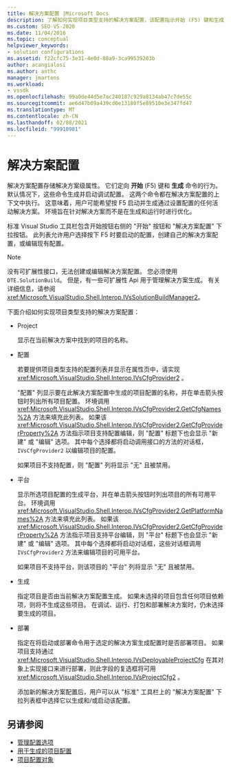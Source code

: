 ```yaml
---
title: 解决方案配置 |Microsoft Docs
description: 了解如何实现项目类型支持的解决方案配置，该配置指示开始 (F5) 键和生成命令的行为。
ms.custom: SEO-VS-2020
ms.date: 11/04/2016
ms.topic: conceptual
helpviewer_keywords:
- solution configurations
ms.assetid: f22cfc75-3e31-4e0d-88a9-3ca99539203b
author: acangialosi
ms.author: anthc
manager: jmartens
ms.workload:
- vssdk
ms.openlocfilehash: 99a0de44d5e7ac240187c929a8134ab47c7de55c
ms.sourcegitcommit: ae6d47b09a439cd0e13180f5e89510e3e347fd47
ms.translationtype: MT
ms.contentlocale: zh-CN
ms.lasthandoff: 02/08/2021
ms.locfileid: "99910981"
---
```

# <a name="solution-configuration"></a>解决方案配置
解决方案配置存储解决方案级属性。 它们定向 **开始** (F5) 键和 **生成** 命令的行为。 默认情况下，这些命令生成并启动调试配置。 这两个命令都在解决方案配置的上下文中执行。 这意味着，用户可能希望按 F5 启动并生成通过设置配置的任何活动解决方案。 环境旨在针对解决方案而不是在生成和运行时进行优化。

 标准 Visual Studio 工具栏包含开始按钮右侧的 "开始" 按钮和 "解决方案配置" 下拉按钮。 此列表允许用户选择按下 F5 时要启动的配置，创建自己的解决方案配置，或编辑现有配置。

> [!NOTE]
> 没有可扩展性接口，无法创建或编辑解决方案配置。 您必须使用 `DTE.SolutionBuild`。 但是，有一些可扩展性 Api 用于管理解决方案生成。 有关详细信息，请参阅 <xref:Microsoft.VisualStudio.Shell.Interop.IVsSolutionBuildManager2>。

 下面介绍如何实现项目类型支持的解决方案配置：

- Project

   显示在当前解决方案中找到的项目的名称。

- 配置

   若要提供项目类型支持的配置列表并显示在属性页中，请实现 <xref:Microsoft.VisualStudio.Shell.Interop.IVsCfgProvider2> 。

   "配置" 列显示要在此解决方案配置中生成的项目配置的名称，并在单击箭头按钮时列出所有项目配置。 环境调用 <xref:Microsoft.VisualStudio.Shell.Interop.IVsCfgProvider2.GetCfgNames%2A> 方法来填充此列表。 如果该 <xref:Microsoft.VisualStudio.Shell.Interop.IVsCfgProvider2.GetCfgProviderProperty%2A> 方法指示项目支持配置编辑，则 "配置" 标题下也会显示 "新建" 或 "编辑" 选项。 其中每个选择都将启动调用接口的方法的对话框， `IVsCfgProvider2` 以编辑项目的配置。

   如果项目不支持配置，则 "配置" 列将显示 "无" 且被禁用。

- 平台

   显示所选项目配置的生成平台，并在单击箭头按钮时列出项目的所有可用平台。 环境调用 <xref:Microsoft.VisualStudio.Shell.Interop.IVsCfgProvider2.GetPlatformNames%2A> 方法来填充此列表。 如果该 <xref:Microsoft.VisualStudio.Shell.Interop.IVsCfgProvider2.GetCfgProviderProperty%2A> 方法指示项目支持平台编辑，则 "平台" 标题下也会显示 "新建" 或 "编辑" 选项。 其中每个选择都将启动对话框，这些对话框调用 `IVsCfgProvider2` 方法来编辑项目的可用平台。

   如果项目不支持平台，则该项目的 "平台" 列将显示 "无" 且被禁用。

- 生成

   指定项目是否由当前解决方案配置生成。 如果未选择的项目包含任何项目依赖项，则将不生成这些项目。 在调试、运行、打包和部署解决方案时，仍未选择要生成的项目。

- 部署

   指定在将启动或部署命令用于选定的解决方案生成配置时是否部署项目。 如果项目支持通过 <xref:Microsoft.VisualStudio.Shell.Interop.IVsDeployableProjectCfg> 在其对象上实现接口来进行部署，则此字段的复选框将可用 <xref:Microsoft.VisualStudio.Shell.Interop.IVsProjectCfg2> 。

  添加新的解决方案配置后，用户可以从 "标准" 工具栏上的 "解决方案配置" 下拉列表框中选择它以生成和/或启动该配置。

## <a name="see-also"></a>另请参阅
- [管理配置选项](../../extensibility/internals/managing-configuration-options.md)
- [用于生成的项目配置](../../extensibility/internals/project-configuration-for-building.md)
- [项目配置对象](../../extensibility/internals/project-configuration-object.md)
